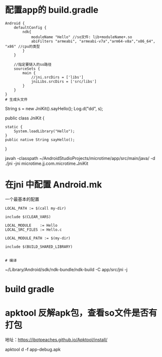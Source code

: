 



# 配置app的 build.gradle

```
Android {
	defaultConfig {
		ndk{
            moduleName "Hello" //so文件: lib+moduleName+.so
            abiFilters "armeabi", "armeabi-v7a","arm64-v8a","x86_64", "x86" //cpu的类型
        }
	}
    
	//指定要链入的so路径
	sourceSets {
        main {
            //jni.srcDirs = ['libs']
            jniLibs.srcDirs = ['src/libs']
        }
    }
}
# 生成头文件

```
String s = new JniKit().sayHello();
Log.d("dd", s);

public class JniKit {

    static {
        System.loadLibrary("Hello");
    }
    public native String sayHello();
}

javah -classpath ~/AndroidStudioProjects/microtime/app/src/main/java/ -d ./jni -jni microtime.jj.com.microtime.JniKit 

# 在jni 中配置 Android.mk    

一个最基本的配置 

```
LOCAL_PATH := $(call my-dir)
 
include $(CLEAR_VARS)
 
LOCAL_MODULE    := Hello
LOCAL_SRC_FILES := Hello.c

LOCAL_MODULE_PATH := $(my-dir)  
 
include $(BUILD_SHARED_LIBRARY)


# 编译

```
 ~/Library/Android/sdk/ndk-bundle/ndk-build -C app/src/jni -j   

# build gradle

# apktool 反解apk包，查看so文件是否有打包

地址：https://ibotpeaches.github.io/Apktool/install/

apktool d -f app-debug.apk
